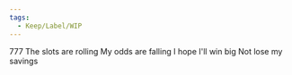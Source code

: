 ```yaml
---
tags:
  - Keep/Label/WIP
---
```


777
The slots are rolling
My odds are falling
I hope I'll win big
Not lose my savings